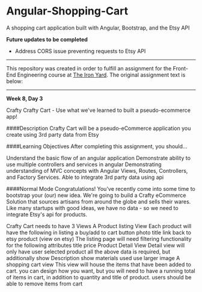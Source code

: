 # Angular-Shopping-Cart
A shopping cart application built with Angular, Bootstrap, and the Etsy API

**Future updates to be completed**
* Address CORS issue preventing requests to Etsy API

----------------------------------

This repository was created in order to fulfill an assignment for the Front-End Engineering course at [The Iron Yard](https://www.theironyard.com/locations/charleston.html "The Iron Yard"). The original assignment text is below:

----------------------------------

**Week 8, Day 3**

Crafty Crafty Cart - Use what we've learned to built a pseudo-ecommerce app!

####Description
Crafty Cart will be a pseudo-eCommerce application you create using 3rd party data from Etsy

####Learning Objectives 
After completing this assignment, you should…

Understand the basic flow of an angular application Demonstrate ability to use multiple controllers and services in angular Demonstrating understanding of MVC concepts with Angular Views, Routes, Controllers, and Factory Services. Able to integrate 3rd party data using api

####Normal Mode 
Congratulations! You've recently come into some time to bootstrap your (our) new idea. We're going to build a Crafty eCommerce Solution that sources artisans from around the globe and sells their wares. Like many startups with good ideas, we have no data - so we need to integrate Etsy's api for products.

Crafty Cart needs to have 3 Views A Product listing View Each product will have the following in listing a buy/add to cart button photo title link back to etsy product (view on etsy) The listing page will need filtering functionality for the following attributes title price Product Detail View Detail view will only have user selected product all the above data is required, but additionally show Description show materials used use larger image A shopping cart view This view will house the items that have been added to cart. you can design how you want, but you will need to have a running total of items in cart, in addition to quantity and title of product. users should be able to remove items from cart


